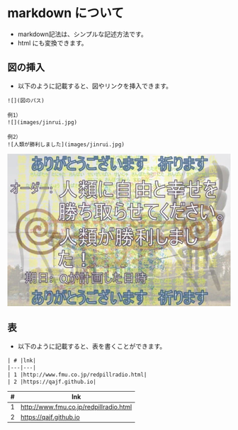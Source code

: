 # markdown について

- markdown記法は、シンプルな記述方法です。
- html にも変換できます。


## 図の挿入

- 以下のように記載すると、図やリンクを挿入できます。

```
![](図のパス)

例1）
![](images/jinrui.jpg)

例2）
![人類が勝利しました](images/jinrui.jpg)
```

![](images/jinrui.jpg)


## 表

- 以下のように記載すると、表を書くことができます。

```
| # |lnk|
|---|---|
| 1 |http://www.fmu.co.jp/redpillradio.html|
| 2 |https://qajf.github.io|

```
| # |lnk|
|---|---|
| 1 |http://www.fmu.co.jp/redpillradio.html|
| 2 |https://qajf.github.io|

